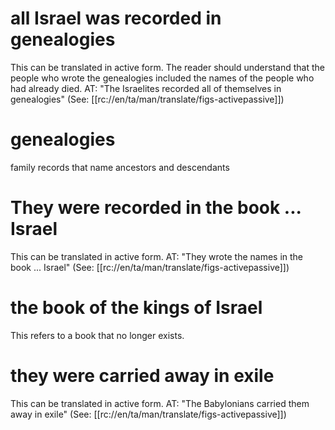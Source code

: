 # all Israel was recorded in genealogies

This can be translated in active form. The reader should understand that the people who wrote the genealogies included the names of the people who had already died. AT: "The Israelites recorded all of themselves in genealogies" (See: [[rc://en/ta/man/translate/figs-activepassive]])

# genealogies

family records that name ancestors and descendants

# They were recorded in the book ... Israel

This can be translated in active form. AT: "They wrote the names in the book ... Israel" (See: [[rc://en/ta/man/translate/figs-activepassive]])

# the book of the kings of Israel

This refers to a book that no longer exists.

# they were carried away in exile

This can be translated in active form. AT: "The Babylonians carried them away in exile" (See: [[rc://en/ta/man/translate/figs-activepassive]])